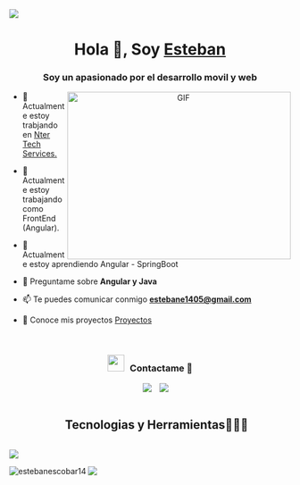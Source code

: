 <img src="https://user-images.githubusercontent.com/73097560/115834477-dbab4500-a447-11eb-908a-139a6edaec5c.gif">
<h1 align="center">Hola 👋, Soy <a href="https://github.com/EstebanEscobar14" target="blank">
Esteban</a></h1>
<h3 align="center">Soy un apasionado por el desarrollo movil y web</h3>

<a target="_blank" align="center">
  <img align="right" top="500" height="300" width="400" alt="GIF" src="https://media.giphy.com/media/SWoSkN6DxTszqIKEqv/giphy.gif">
</a>

- 🔭 Actualmente estoy trabjando en <a href="https://www.linkedin.com/company/nter-tech/" target="_blank">Nter Tech Services.</a>

- 🌱 Actualmente estoy trabajando como FrontEnd (Angular).
  
- 📕 Actualmente estoy aprendiendo Angular - SpringBoot

- 💬 Preguntame sobre **Angular y Java**

- 📫 Te puedes comunicar conmigo **estebane1405@gmail.com**

- 📄 Conoce mis proyectos <a href="https://estebanescobar.netlify.app/" target="_blank">Proyectos</a>
<br/>

<h3 align="center" > <img src="https://media.giphy.com/media/iY8CRBdQXODJSCERIr/giphy.gif" width="30" height="30" style="margin-right: 10px;">Contactame 🤝 </h3>

<p align="center">

 <div align="center"  class="icons-social" style="margin-left: 10px;">
        <a style="margin-left: 10px;"  target="_blank" href="https://www.linkedin.com/in/juan-esteban-escobar-963961309/">
			<img src="https://img.icons8.com/doodle/40/000000/linkedin--v2.png"></a>
        <a style="margin-left: 10px;" target="_blank" href="https://github.com/EstebanEscobar14">
		<img src="https://img.icons8.com/doodle/40/000000/github--v1.png"></a>
      </div>

</p>
<!--h1 without bottom border-->
<div id="user-content-toc">
  <ul align="center">
    <summary><h2 style="display: inline-block">Tecnologias y Herramientas👨🏻‍💻</h2></summary>
  </ul>
</div>
<!--tech stack icons-->
<p align="left">
  <a href="https://skillicons.dev">
    <img src="https://skillicons.dev/icons?i=git,bootstrap,css,docker,androidstudio,firebase,github,html,idea,java,js,linux,md,mongodb,mysql,postman,py,angular,ts,vscode&perline=14" />
  </a>
</p>

<p><img align="left" src="https://github-readme-stats.vercel.app/api/top-langs?username=estebanescobar14&show_icons=true&locale=en&layout=compact" alt="estebanescobar14" /></p>
<img src="https://user-images.githubusercontent.com/73097560/115834477-dbab4500-a447-11eb-908a-139a6edaec5c.gif">


